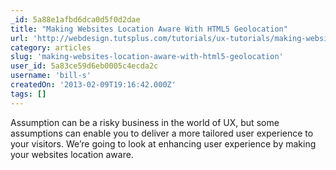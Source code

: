 ```yaml
---
_id: 5a88e1afbd6dca0d5f0d2dae
title: "Making Websites Location Aware With HTML5 Geolocation"
url: 'http://webdesign.tutsplus.com/tutorials/ux-tutorials/making-websites-location-aware-with-html5-geolocation/'
category: articles
slug: 'making-websites-location-aware-with-html5-geolocation'
user_id: 5a83ce59d6eb0005c4ecda2c
username: 'bill-s'
createdOn: '2013-02-09T19:16:42.000Z'
tags: []
---
```


Assumption can be a risky business in the world of UX, but some assumptions can enable you to deliver a more tailored user experience to your visitors. We’re going to look at enhancing user experience by making your websites location aware.

